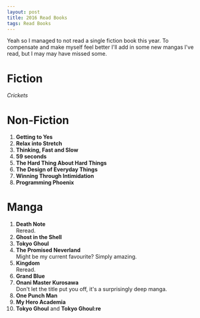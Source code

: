 ```yaml
---
layout: post
title: 2016 Read Books
tags: Read Books
---
```


Yeah so I managed to not read a single fiction book this year. To compensate and make myself feel better I'll add in some new mangas I've read, but I may may have missed some.

Fiction
=======
*Crickets*

Non-Fiction
===========

1. **Getting to Yes**
1. **Relax into Stretch**
1. **Thinking, Fast and Slow**
1. **59 seconds**
1. **The Hard Thing About Hard Things**
1. **The Design of Everyday Things**
1. **Winning Through Intimidation**
1. **Programming Phoenix**

Manga
=====

1. **Death Note**  
    Reread.
1. **Ghost in the Shell**
1. **Tokyo Ghoul**
1. **The Promised Neverland**  
    Might be my current favourite? Simply amazing.
1. **Kingdom**  
    Reread.
1. **Grand Blue**
1. **Onani Master Kurosawa**  
    Don't let the title put you off, it's a surprisingly deep manga.
1. **One Punch Man**
1. **My Hero Academia**
1. **Tokyo Ghoul** and **Tokyo Ghoul:re**

